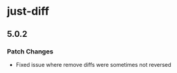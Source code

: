 # just-diff

## 5.0.2
### Patch Changes

- Fixed issue where remove diffs were sometimes not reversed
